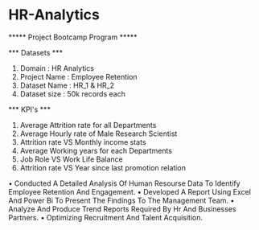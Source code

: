 # HR-Analytics
***** Project Bootcamp Program *****

*** Datasets ***
1. Domain : HR Analytics
2. Project Name : Employee Retention
3. Dataset Name : HR_1 & HR_2
4. Dataset size : 50k records each

*** KPI's ***

1) Average Attrition rate for all Departments
2) Average Hourly rate of Male Research Scientist
3) Attrition rate VS Monthly income stats
4) Average Working years for each Departments
5) Job Role VS Work Life Balance
6) Attrition rate VS Year since last promotion relation

• Conducted A Detailed Analysis Of Human Resourse Data To Identify 
Employee Retention And Engagement.
• Developed A Report Using Excel And Power Bi To Present The Findings 
To The Management Team.
• Analyze And Produce Trend Reports Required By Hr And Businesses 
Partners.
• Optimizing Recruitment And Talent Acquisition.
